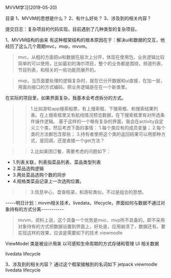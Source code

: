 MVVM学习(2019-05-20)

目录
1、MVVM的思想是什么？
2、有什么好处？
3、涉及到的相关内容？

提交日志：复杂项目的代码实现，目前遇到了几种类型的复杂项目。

1、MVVM结构的由来
有这种框架结构的根本原因在于：解决ui和数据的交互，他经历了这么几个周期mvc，mvp，mvvm。
> mvc，从粗的方面把ui和数据在层次上分开，体现在使用包，业务逻辑比较简单的可以使用，比如最初的海尔项目，整个的业务都是围绕，频道列表、节目列表，和相关的一些功能而展开的。

> mvp，当页面要处理的逻辑复杂时，就在已分开数据和ui直接，在加一层，用面向接口的方式编码，把业务逻辑是在在一个新类里。

在实际的项目里，如果界面复杂，我基本会考虑拆分的方式。

>> 1.比如游轮app搜索船票，有上搜索框、下搜索框、和搜索结果列表。在上搜索框里又有航线情况预览数据，在下搜索框里有对所选条件操作逻辑。
基于这样的一个略有复杂的界面，我会在activity自定义三个类，然后考虑下面的事情：
1.每个类应有的成员变量；
2.每个类的方法都包含那些；
3.持有者使用这个类的返回结果可以用那种方式，是回调，还是直接一个get方法？

>> 2.比如美团订餐，需要考虑的问题如下：
- 1.列表关联，列表指菜品列表、菜品类型列表
- 2.菜品选购逻辑
- 3.两处菜品选购个数的同步
- 4.规格类菜品记录上一次选购位置。

>> 3.信息中心、盘查核录，和游轮类似，不过是组合的思想。


-----明日计划：mvvm相关技术，livedata，lifecycle，界面如何与数据不通过对象持有的方式分离-----------


> mvvm，资料上说，这个具备一个优势是mvc、mvp所不具备的，即不采用对象持有的方式把数据设置到界面上。好处是，应用崩溃了，数据还有。要实现这样的效果，应该是需要如下的技术
viewmodle

ViewModel 类是被设计用来
以可感知生命周期的方式存储和管理 UI 相关数据

livedata
lifecycle



3、涉及到的相关内容？
通过这个框架接触到的名词如下
jetpack
viewmodle
livedata
lifecycle
